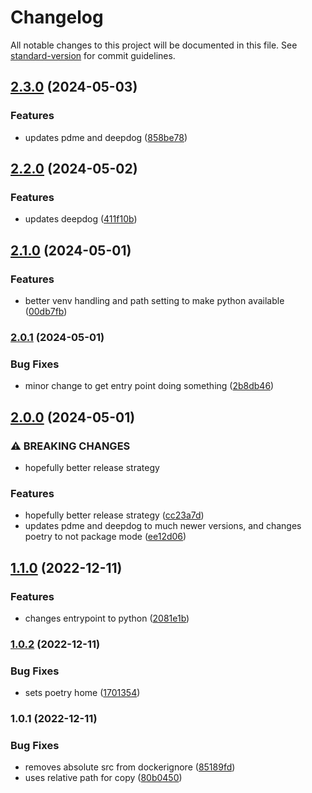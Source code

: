 # Changelog

All notable changes to this project will be documented in this file. See [standard-version](https://github.com/conventional-changelog/standard-version) for commit guidelines.

## [2.3.0](https://github.com/dmallubhotla/deepdogdocker/compare/v2.2.0...v2.3.0) (2024-05-03)


### Features

* updates pdme and deepdog ([858be78](https://github.com/dmallubhotla/deepdogdocker/commit/858be78986aeffd9732b7c3ba5a0deb002eab6b6))

## [2.2.0](https://github.com/dmallubhotla/deepdogdocker/compare/v2.1.0...v2.2.0) (2024-05-02)


### Features

* updates deepdog ([411f10b](https://github.com/dmallubhotla/deepdogdocker/commit/411f10bd38939a3d7887748b393e7c5e86d024fd))

## [2.1.0](https://github.com/dmallubhotla/deepdogdocker/compare/v2.0.1...v2.1.0) (2024-05-01)


### Features

* better venv handling and path setting to make python available ([00db7fb](https://github.com/dmallubhotla/deepdogdocker/commit/00db7fb1314c2ef7a74c183b0faf4f9769e146e6))

### [2.0.1](https://github.com/dmallubhotla/deepdogdocker/compare/v2.0.0...v2.0.1) (2024-05-01)


### Bug Fixes

* minor change to get entry point doing something ([2b8db46](https://github.com/dmallubhotla/deepdogdocker/commit/2b8db46b56b78206a89dc0df8710b2d18ded7966))

## [2.0.0](https://github.com/dmallubhotla/deepdogdocker/compare/v1.1.0...v2.0.0) (2024-05-01)


### ⚠ BREAKING CHANGES

* hopefully better release strategy

### Features

* hopefully better release strategy ([cc23a7d](https://github.com/dmallubhotla/deepdogdocker/commit/cc23a7d654b5e0da3304ab560dc2f5353031228f))
* updates pdme and deepdog to much newer versions, and changes poetry to not package mode ([ee12d06](https://github.com/dmallubhotla/deepdogdocker/commit/ee12d06daab78664f70f89e03fd8d5c41e6ddd87))

## [1.1.0](https://github.com/dmallubhotla/deepdogdocker/compare/v1.0.2...v1.1.0) (2022-12-11)


### Features

* changes entrypoint to python ([2081e1b](https://github.com/dmallubhotla/deepdogdocker/commit/2081e1b336742dbb96e298f911d12b1e6f4c8918))

### [1.0.2](https://github.com/dmallubhotla/deepdogdocker/compare/v1.0.1...v1.0.2) (2022-12-11)


### Bug Fixes

* sets poetry home ([1701354](https://github.com/dmallubhotla/deepdogdocker/commit/170135468d11030f92b181165ddc8522f11c2ed2))

### 1.0.1 (2022-12-11)


### Bug Fixes

* removes absolute src from dockerignore ([85189fd](https://github.com/dmallubhotla/deepdogdocker/commit/85189fd6fef83adc307257e75656e2cbfc532ddd))
* uses relative path for copy ([80b0450](https://github.com/dmallubhotla/deepdogdocker/commit/80b0450ffc0207c43ece753aeabcfd13df38296c))
